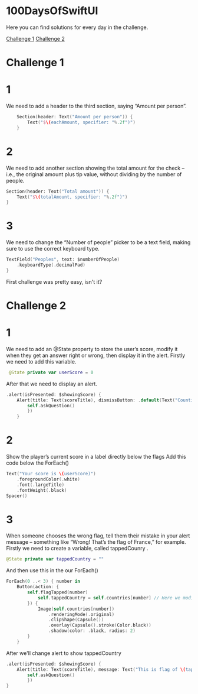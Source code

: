 # 100DaysOfSwiftUI

Here you can find solutions for every day in the challenge.

[Challenge 1](https://github.com/camotsuc/100DaysOfSwiftUI#challenge-1)
[Challenge 2](https://github.com/camotsuc/100DaysOfSwiftUI#challenge-2)

# Challenge 1

# 1
We need to add a header to the third section, saying “Amount per person”.
```swift
    Section(header: Text("Amount per person")) {
        Text("$\(eachAmount, specifier: "%.2f")")
    }
```
# 2
We need to add another section showing the total amount for the check – i.e., the original amount plus tip value, without dividing by the number of people.
```swift
Section(header: Text("Total amount")) {
    Text("$\(totalAmount, specifier: "%.2f")")
}
```
# 3
We need to change the “Number of people” picker to be a text field, making sure to use the correct keyboard type.
```swift
TextField("Peoples", text: $numberOfPeople)
    .keyboardType(.decimalPad)
}
```
First challenge was pretty easy, isn't it?

# Challenge 2

# 1 
We need to add an @State property to store the user’s score, modify it when they get an answer right or wrong, then display it in the alert.
Firstly we need to add this variable.
```swift
 @State private var userScore = 0
```
After that we need to display an alert.
```swift
.alert(isPresented: $showingScore) {
    Alert(title: Text(scoreTitle), dismissButton: .default(Text("Countinue")) {
        self.askQuestion()
        })
    }
```
# 2
Show the player’s current score in a label directly below the flags
Add this code below the ForEach()
```swift
Text("Your score is \(userScore)")
    .foregroundColor(.white)
    .font(.largeTitle)
    .fontWeight(.black)
Spacer()
```
# 3
When someone chooses the wrong flag, tell them their mistake in your alert message – something like “Wrong! That’s the flag of France,” for example.
Firstly we need to create a variable, called tappedCounry .
```swift
@State private var tappedCountry = ""
```
And then use this in the our ForEach()
```swift
ForEach(0 ..< 3) { number in
    Button(action: {
        self.flagTapped(number)
            self.tappedCountry = self.countries[number] // Here we modify our tappedCounry variable
        }) {
            Image(self.countries[number])
                .renderingMode(.original)
                .clipShape(Capsule())
                .overlay(Capsule().stroke(Color.black))
                .shadow(color: .black, radius: 2)
        }
    }
```
After we'll change alert to show tappedCountry
```swift
.alert(isPresented: $showingScore) {
    Alert(title: Text(scoreTitle), message: Text("This is flag of \(tappedCountry)"), dismissButton: .default(Text("Countinue")) {
        self.askQuestion()
        })
}
```
